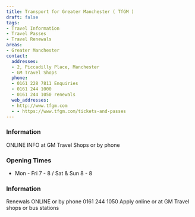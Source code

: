 ```yaml
---
title: Transport for Greater Manchester ( TfGM )
draft: false
tags:
- Travel Information
- Travel Passes
- Travel Renewals
areas:
- Greater Manchester
contact:
  addresses:
  - 2, Piccadilly Place, Manchester
  - GM Travel Shops
  phone:
  - 0161 228 7811 Enquiries
  - 0161 244 1000
  - 0161 244 1050 renewals
  web_addresses:
  - http://www.tfgm.com
  - - https://www.tfgm.com/tickets-and-passes
---
```


### Information
ONLINE INFO at GM Travel Shops or by phone

### Opening Times
* Mon - Fri 7 - 8 / Sat & Sun 8 - 8

### Information
Renewals ONLINE or by phone 0161 244 1050
Apply online or at GM Travel shops or bus stations